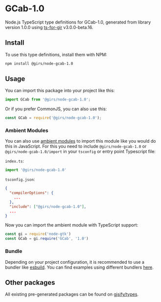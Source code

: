 
# GCab-1.0

Node.js TypeScript type definitions for GCab-1.0, generated from library version 1.0.0 using [ts-for-gir](https://github.com/gjsify/ts-for-gir) v3.0.0-beta.16.

## Install

To use this type definitions, install them with NPM:
```bash
npm install @girs/node-gcab-1.0
```

## Usage

You can import this package into your project like this:
```ts
import GCab from '@girs/node-gcab-1.0';
```

Or if you prefer CommonJS, you can also use this:
```ts
const GCab = require('@girs/node-gcab-1.0');
```

### Ambient Modules

You can also use [ambient modules](https://github.com/gjsify/ts-for-gir/tree/main/packages/cli#ambient-modules) to import this module like you would do this in JavaScript.
For this you need to include `@girs/node-gcab-1.0` or `@girs/node-gcab-1.0/import` in your `tsconfig` or entry point Typescript file:

`index.ts`:
```ts
import '@girs/node-gcab-1.0'
```

`tsconfig.json`:
```json
{
  "compilerOptions": {
    ...
  },
  "include": ["@girs/node-gcab-1.0"],
  ...
}
```

Now you can import the ambient module with TypeScript support: 

```ts
const gi = require('node-gtk')
const GCab = gi.require('GCab', '1.0')
```



### Bundle

Depending on your project configuration, it is recommended to use a bundler like [esbuild](https://esbuild.github.io/). You can find examples using different bundlers [here](https://github.com/gjsify/ts-for-gir/tree/main/examples).

## Other packages

All existing pre-generated packages can be found on [gjsify/types](https://github.com/gjsify/types).

